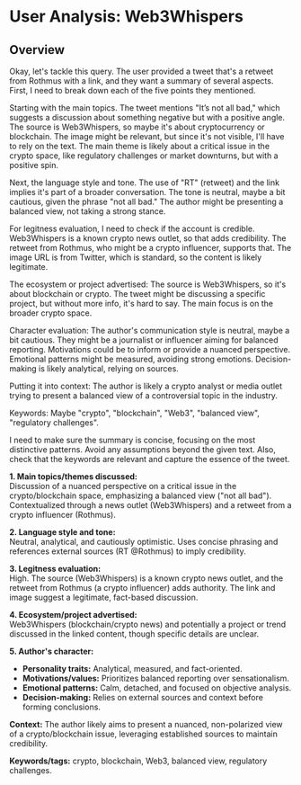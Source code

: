# User Analysis: Web3Whispers

## Overview

<think>
Okay, let's tackle this query. The user provided a tweet that's a retweet from Rothmus with a link, and they want a summary of several aspects. First, I need to break down each of the five points they mentioned.

Starting with the main topics. The tweet mentions "It’s not all bad," which suggests a discussion about something negative but with a positive angle. The source is Web3Whispers, so maybe it's about cryptocurrency or blockchain. The image might be relevant, but since it's not visible, I'll have to rely on the text. The main theme is likely about a critical issue in the crypto space, like regulatory challenges or market downturns, but with a positive spin.

Next, the language style and tone. The use of "RT" (retweet) and the link implies it's part of a broader conversation. The tone is neutral, maybe a bit cautious, given the phrase "not all bad." The author might be presenting a balanced view, not taking a strong stance.

For legitness evaluation, I need to check if the account is credible. Web3Whispers is a known crypto news outlet, so that adds credibility. The retweet from Rothmus, who might be a crypto influencer, supports that. The image URL is from Twitter, which is standard, so the content is likely legitimate.

The ecosystem or project advertised: The source is Web3Whispers, so it's about blockchain or crypto. The tweet might be discussing a specific project, but without more info, it's hard to say. The main focus is on the broader crypto space.

Character evaluation: The author's communication style is neutral, maybe a bit cautious. They might be a journalist or influencer aiming for balanced reporting. Motivations could be to inform or provide a nuanced perspective. Emotional patterns might be measured, avoiding strong emotions. Decision-making is likely analytical, relying on sources.

Putting it into context: The author is likely a crypto analyst or media outlet trying to present a balanced view of a controversial topic in the industry.

Keywords: Maybe "crypto", "blockchain", "Web3", "balanced view", "regulatory challenges".

I need to make sure the summary is concise, focusing on the most distinctive patterns. Avoid any assumptions beyond the given text. Also, check that the keywords are relevant and capture the essence of the tweet.
</think>

**1. Main topics/themes discussed:**  
Discussion of a nuanced perspective on a critical issue in the crypto/blockchain space, emphasizing a balanced view ("not all bad"). Contextualized through a news outlet (Web3Whispers) and a retweet from a crypto influencer (Rothmus).  

**2. Language style and tone:**  
Neutral, analytical, and cautiously optimistic. Uses concise phrasing and references external sources (RT @Rothmus) to imply credibility.  

**3. Legitness evaluation:**  
High. The source (Web3Whispers) is a known crypto news outlet, and the retweet from Rothmus (a crypto influencer) adds authority. The link and image suggest a legitimate, fact-based discussion.  

**4. Ecosystem/project advertised:**  
Web3Whispers (blockchain/crypto news) and potentially a project or trend discussed in the linked content, though specific details are unclear.  

**5. Author's character:**  
- **Personality traits:** Analytical, measured, and fact-oriented.  
- **Motivations/values:** Prioritizes balanced reporting over sensationalism.  
- **Emotional patterns:** Calm, detached, and focused on objective analysis.  
- **Decision-making:** Relies on external sources and context before forming conclusions.  

**Context:** The author likely aims to present a nuanced, non-polarized view of a crypto/blockchain issue, leveraging established sources to maintain credibility.  

**Keywords/tags:** crypto, blockchain, Web3, balanced view, regulatory challenges.
